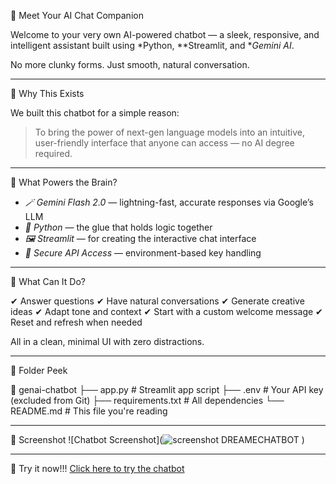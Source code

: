 🌟 Meet Your AI Chat Companion

Welcome to your very own AI-powered chatbot — a sleek, responsive, and intelligent assistant built using *Python, **Streamlit, and **Gemini AI*.

No more clunky forms. Just smooth, natural conversation.

---

 🎯 Why This Exists

We built this chatbot for a simple reason:

> To bring the power of next-gen language models into an intuitive, user-friendly interface that anyone can access — no AI degree required.

---

 🧠 What Powers the Brain?

- *🪄 Gemini Flash 2.0* — lightning-fast, accurate responses via Google’s LLM
- *🐍 Python* — the glue that holds logic together
- *🖼 Streamlit* — for creating the interactive chat interface
- *🔐 Secure API Access* — environment-based key handling

---

💬 What Can It Do?

✔ Answer questions
✔ Have natural conversations
✔ Generate creative ideas
✔ Adapt tone and context
✔ Start with a custom welcome message
✔ Reset and refresh when needed

All in a clean, minimal UI with zero distractions.

---

🧩 Folder Peek

📂 genai-chatbot
├── app.py           # Streamlit app script
├── .env             # Your API key (excluded from Git)
├── requirements.txt # All dependencies
└── README.md        # This file you're reading

---

📸 Screenshot
![Chatbot Screenshot](![screenshot DREAMECHATBOT](https://github.com/user-attachments/assets/b54183b7-f490-4017-841a-3267e6dbc9d2)
)

---

🔗 Try it now!!!
[Click here to try the chatbot](https://your-username.streamlit.app)
